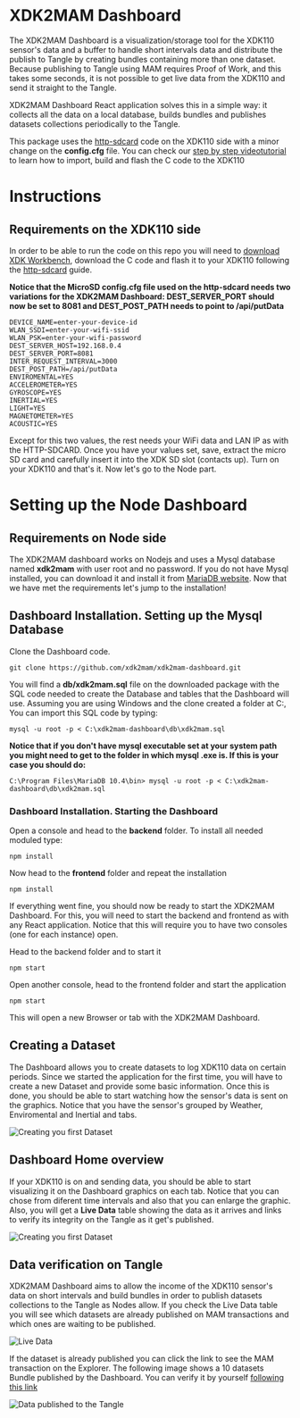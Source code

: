 # XDK2MAM Dashboard

The XDK2MAM Dashboard is a visualization/storage tool for the XDK110 sensor's data and a buffer to handle short intervals data and distribute the publish to Tangle by creating bundles containing more than one dataset. Because publishing to Tangle using MAM requires Proof of Work, and this takes some seconds, it is not possible to get live data from the XDK110 and send it straight to the Tangle.

XDK2MAM Dashboard React application solves this in a simple way: it collects all the data on a local database, builds bundles and publishes datasets collections periodically to the Tangle. 

This package uses the [http-sdcard](https://github.com/xdk2mam/xdk2mam/tree/Workbench-3.6/http-sdcard) code on the XDK110 side with a minor change on the **config.cfg** file. 
You can check our [step by step videotutorial](https://www.youtube.com/watch?v=isrx7ibcRL4) to learn how to import, build and flash the C code to the XDK110 

# Instructions

## Requirements on the XDK110 side
In order to be able to run the code on this repo you will need to [download XDK Workbench](https://xdk.bosch-connectivity.com/software-downloads), download the C code and flash it to your XDK110 following the [http-sdcard](https://github.com/xdk2mam/xdk2mam/tree/Workbench-3.6/http-sdcard) guide. 

**Notice that the MicroSD config.cfg file used on the http-sdcard needs two variations for the XDK2MAM Dashboard: DEST_SERVER_PORT should now be set to 8081 and DEST_POST_PATH needs to point to /api/putData**

```
DEVICE_NAME=enter-your-device-id
WLAN_SSDI=enter-your-wifi-ssid
WLAN_PSK=enter-your-wifi-password
DEST_SERVER_HOST=192.168.0.4
DEST_SERVER_PORT=8081
INTER_REQUEST_INTERVAL=3000
DEST_POST_PATH=/api/putData
ENVIROMENTAL=YES
ACCELEROMETER=YES
GYROSCOPE=YES
INERTIAL=YES
LIGHT=YES
MAGNETOMETER=YES
ACOUSTIC=YES
```

Except for this two values, the rest needs your WiFi data and LAN IP as with the HTTP-SDCARD. Once you have your values set, save, extract the micro SD card and carefully insert it into the XDK SD slot (contacts up). 
Turn on your XDK110 and that's it. Now let's go to the Node part.


# Setting up the Node Dashboard
## Requirements on Node side

The XDK2MAM dashboard works on Nodejs and uses a Mysql database named **xdk2mam** with user root and no password. If you do not have Mysql installed, you can download it and install it from  [MariaDB website](https://downloads.mariadb.org). 
Now that we have met the requirements let's jump to the installation! 

## Dashboard Installation. Setting up the Mysql Database

Clone the Dashboard code.

```
git clone https://github.com/xdk2mam/xdk2mam-dashboard.git
```

You will find a **db/xdk2mam.sql** file on the downloaded package with the SQL code needed to create the Database and tables that the Dashboard will use. 
Assuming you are using Windows and the clone created a folder at C:\, You can import this SQL code by typing:

```
mysql -u root -p < C:\xdk2mam-dashboard\db\xdk2mam.sql
```

**Notice that if you don't have mysql executable set at your system path you might need to get to the folder in which mysql .exe is. If this is your case you should do:**

```
C:\Program Files\MariaDB 10.4\bin> mysql -u root -p < C:\xdk2mam-dashboard\db\xdk2mam.sql
```

### Dashboard Installation. Starting the Dashboard

Open a console and head to the **backend** folder. To install all needed moduled type:

```
npm install
```

Now head to the **frontend** folder and repeat the installation

```
npm install
```

If everything went fine, you should now be ready to start the XDK2MAM Dashboard. For this, you will need to start the backend and frontend as with any React application. 
Notice that this will require you to have two consoles (one for each instance) open. 

Head to the backend folder and to start it

```
npm start
```

Open another console, head to the frontend folder and start the application

```
npm start
```

This will open a new Browser or tab with the XDK2MAM Dashboard. 

## Creating a Dataset

The Dashboard allows you to create datasets to log XDK110 data on certain periods. Since we started the application for the first time, you will have to create a new Dataset and provide some basic information. 
Once this is done, you should be able to start watching how the sensor's data is sent on the graphics. 
Notice that you have the sensor's grouped by Weather, Enviromental and Inertial and tabs. 

![Creating you first Dataset](https://xdk2mam.io/assets/images/Dash-1.png)

## Dashboard Home overview

If your XDK110 is on and sending data, you should be able to start visualizing it on the Dashboard graphics on each tab. Notice that you can chose from diferent time intervals and also that you can enlarge the graphic. Also, you will get a **Live Data** table showing the data as it arrives and links to verify its integrity on the Tangle as it get's published.

![Creating you first Dataset](https://xdk2mam.io/assets/images/Dashboard-overview.png)

## Data verification on Tangle

XDK2MAM Dashboard aims to allow the income of the XDK110 sensor's data on short intervals and build bundles in order to publish datasets collections to the Tangle as Nodes allow. If you check the Live Data table you will see which datasets are already published on MAM transactions and which ones are waiting to be published. 

![Live Data](https://xdk2mam.io/assets/images/Dash-live.png)

If the dataset is already published you can click the link to see the MAM transaction on the Explorer. The following image shows a 10 datasets Bundle published by the Dashboard. You can verify it by yourself [following this link](https://devnet.thetangle.org/mam/RGEKDOMUWTWBDMTSRJFDCJRMSFWLMEQLJTZNNQ99YDGUNTUTVO9YMPUVNRVCRRJLWMSOONCWWF9ZPUY9L)

![Data published to the Tangle](https://xdk2mam.io/assets/images/Dash-Explorer.png)


